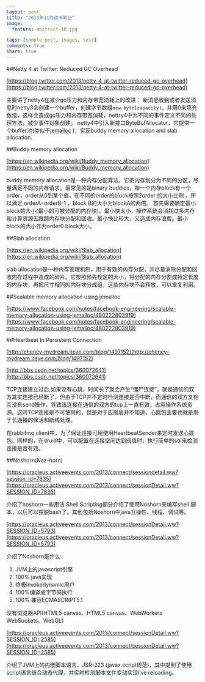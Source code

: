 ```yaml
---
layout: post
title: "2013年11月读书笔记"
image:
  feature: abstract-10.jpg

tags: [sample post, images, test]
comments: true
share: true
---
```


##Netty 4 at Twitter: Reduced GC Overhead


[https://blog.twitter.com/2013/netty-4-at-twitter-reduced-gc-overhead](https://blog.twitter.com/2013/netty-4-at-twitter-reduced-gc-overhead)

主要讲了netty4在减少gc压力和内存带宽消耗上的改进：
新消息收到或者发送消息时netty3会创建一个buffer，创建字节数组`new byte[capacity]`，并用0来填充数组，这样会造成gc压力和内存带宽消耗，nettry4中为不同的事件定义不同的处理方法，减少事件对象创建。
netty4中引入新接口ByteBufAllocator，它提供一个buffer池(类似于[jemalloc](https://www.facebook.com/notes/facebook-engineering/scalable-memory-allocation-using-jemalloc/480222803919) )，实现buddy memory allocation and slab allocation.

<!--more-->
##Buddy memory allocation


[https://en.wikipedia.org/wiki/Buddy_memory_allocation](https://en.wikipedia.org/wiki/Buddy_memory_allocation)

buddy memory allocation是一种内存分配算法，它把内存划分为不同的分区，尽量满足不同的内存请求。最常见的是binary buddies，每一个内存block有一个order，order从0到某个值，在不同的order的block按照2order 的大小比例 ，所以满足 orderA=orderB-1 ，block  B的大小为blockA的两倍。
首先需要确定最小block的大小(最小的可被分配的内存块)。最小快太小，操作系统会消耗过多内存和计算资源去跟踪内存块分配和回收。最小快比较大，又造成内存浪费。最小block的大小作为order0 block大小。

##Slab allocation


[https://en.wikipedia.org/wiki/Slab_allocation](https://en.wikipedia.org/wiki/Slab_allocation)

slab allocation是一种内存管理机制，用于有效的内存分配，并尽量消除分配和回收内存过程中造成的碎片。它按照预先规定的大小，将分配的内存分割成特定长度的内存块，再把尺寸相同的内存块分成组，这些内存块不会释放，可以重复利用。

##Scalable memory allocation using jemalloc


[https://www.facebook.com/notes/facebook-engineering/scalable-memory-allocation-using-jemalloc/480222803919](https://www.facebook.com/notes/facebook-engineering/scalable-memory-allocation-using-jemalloc/480222803919)

##Heartbeat In Persistent Connection


[http://cheney-mydream.iteye.com/blog/1497152](http://cheney-mydream.iteye.com/blog/1497152)

[http://bbs.csdn.net/topics/360072641](http://bbs.csdn.net/topics/360072641)

TCP连接建立过后,如果没有心跳，时间长了就会产生“僵尸连接”，就是通信的双方其实连接已经断了，但由于TCP并不定时检测连接是否中断，而通信的双方又相互没有send操作，导致该连接在通信的双方的tcp上一直有效，占用操作系统资源。这时TCP连接是不可使用的，但是对于应用层并不知道，心跳包主要也就是用于长连接的保活和断线处理。

在rabbitmq client中，为了保证连接可用使用HeartbeatSender来定时发送心跳包。同样的，在druid中，可以配置在连接空闲达到阀值时，执行简单的sql来检测连接是否有效。



##Noshorn(Naz-horn)


[https://oracleus.activeevents.com/2013/connect/sessiondetail.ww?session_id=7835](https://oracleus.activeevents.com/2013/connect/sessionDetail.ww?SESSION_ID=7835)

介绍了noshorn一些用法
Shell Scripting部分介绍了使用Noshorn来编写shell 脚本，以后可以摆脱bash了。其他包括Noshorn中java互操性、线程、调试等。

[https://oracleus.activeevents.com/2013/connect/sessionDetail.ww?SESSION_ID=5793](https://oracleus.activeevents.com/2013/connect/sessionDetail.ww?SESSION_ID=5793)

介绍了Noshorn是什么:

1. JVM上的javascript引擎
2. 100% java实现
3. 终极invokedynamic用户
4. 100%编译成字节码执行
5. 100% 兼容ECMASCRIPT5.1

没有浏览器API(HTML5 canvas、HTML5 canvas、WebWorkers WebSockets、WebGL)

[https://oracleus.activeevents.com/2013/connect/sessionDetail.ww?SESSION_ID=2585](https://oracleus.activeevents.com/2013/connect/sessionDetail.ww?SESSION_ID=2585)

介绍了JVM上的内嵌脚本语言，JSR-223 (javax.script规范)，其中提到了使用script语言结合动态代理，并实时检测脚本文件变动实现live reloading。

